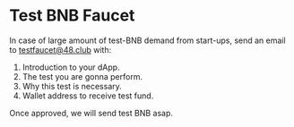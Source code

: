 # Test BNB Faucet

In case of large amount of test-BNB demand from start-ups, send an email to [testfaucet@48.club](mailto:testfaucet@bnb48.club) with:

1. Introduction to your dApp.
2. The test you are gonna perform.
3. Why this test is necessary.
4. Wallet address to receive test fund.

Once approved, we will send test BNB asap.
